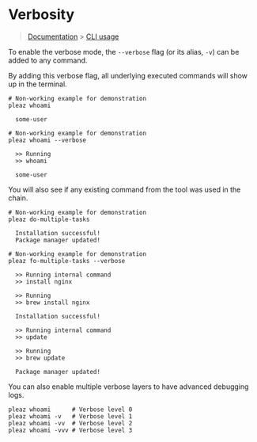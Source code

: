 # Verbosity

> [Documentation](../readme.md) > [CLI usage](./readme.md)

To enable the verbose mode, the `--verbose` flag (or its alias, `-v`) can be added to any command.

By adding this verbose flag, all underlying executed commands will show up in the terminal.

```
# Non-working example for demonstration
pleaz whoami

  some-user
```

```
# Non-working example for demonstration
pleaz whoami --verbose

  >> Running
  >> whoami

  some-user
```

You will also see if any existing command from the tool was used in the chain.

```
# Non-working example for demonstration
pleaz do-multiple-tasks

  Installation successful!
  Package manager updated!
```

```
# Non-working example for demonstration
pleaz fo-multiple-tasks --verbose

  >> Running internal command
  >> install nginx

  >> Running
  >> brew install nginx

  Installation successful!

  >> Running internal command
  >> update

  >> Running
  >> brew update

  Package manager updated!
```

You can also enable multiple verbose layers to have advanced debugging logs.

```
pleaz whoami      # Verbose level 0
pleaz whoami -v   # Verbose level 1
pleaz whoami -vv  # Verbose level 2
pleaz whoami -vvv # Verbose level 3
```
